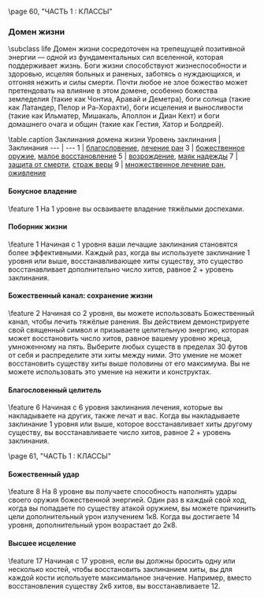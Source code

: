 \page 60, "ЧАСТЬ 1 : КЛАССЫ"

### Домен жизни
\subclass life
Домен жизни сосредоточен на трепещущей позитивной энергии — одной из фундаментальных сил вселенной, которая поддерживает жизнь. Боги жизни способствуют жизнеспособности и здоровью, исцеляя больных и раненых, заботясь о нуждающихся, и отгоняя нежить и силы смерти. Почти любое не злое божество может претендовать на влияние в этом домене, особенно божества земледелия (такие как Чонтиа, Аравай и Деметра), боги солнца (такие как Латандер, Пелор и Ра-Хорахти), боги исцеления и выносливости (такие как Ильматер, Мишакаль, Аполлон и Диан Кехт) и боги домашнего очага и общин (такие как Гестия, Хатор и Болдрей).

\table.caption Заклинания домена жизни
Уровень заклинания | Заклинания
--- | ---
1 | [благословение](bless), [лечение ран](cure_wounds)
3 | [божественное оружие](spiritual_weapon), [малое восстановление](lesser_restoration)
5 | [возрождение](revivify), [маяк надежды](beacon_of_hope)
7 | [защита от смерти](death_ward), [страж веры](guardian_of_faith)
9 | [множественное лечение ран](mass_cure_wounds), [оживление](raise_dead)

#### Бонусное владение
\feature 1
На 1 уровне вы осваиваете владение тяжёлыми доспехами.

#### Поборник жизни
\feature 1
Начиная с 1 уровня ваши лечащие заклинания становятся более эффективными. Каждый раз, когда вы используете заклинание 1 уровня или выше, восстанавливающее хиты существу, это существо восстанавливает дополнительно число хитов, равное 2 + уровень заклинания.

#### Божественный канал: сохранение жизни
\feature 2
Начиная со 2 уровня, вы можете использовать Божественный канал, чтобы лечить тяжёлые ранения. Вы действием демонстрируете свой священный символ и призываете целительную энергию, которая может восстановить число хитов, равное вашему уровню жреца, умноженному на пять. Выберите любых существ в пределах 30 футов от себя и распределите эти хиты между ними. Это умение не может восстановить существу хиты выше половины от его максимума. Вы не можете использовать это умение на нежити и конструктах.

#### Благословенный целитель
\feature 6
Начиная с 6 уровня заклинания лечения, которые вы накладываете на других, также лечат и вас. Когда вы накладываете заклинание 1 уровня или выше, которое восстанавливает хиты другому существу, вы восстанавливаете число хитов, равное 2 + уровень заклинания.

\page 61, "ЧАСТЬ 1 : КЛАССЫ"

#### Божественный удар
\feature 8
На 8 уровне вы получаете способность наполнять удары своего оружия божественной энергией. Один раз в каждый свой ход, когда вы попадаете по существу атакой оружием, вы можете причинить цели дополнительный урон излучением 1к8. Когда вы достигаете 14 уровня, дополнительный урон возрастает до 2к8.

#### Высшее исцеление
\feature 17
Начиная с 17 уровня, если вы должны бросить одну или несколько костей, чтобы восстановить заклинанием хиты, вы для каждой кости используете максимальное значение. Например, вместо восстановления существу 2к6 хитов, вы восстанавливаете 12.
